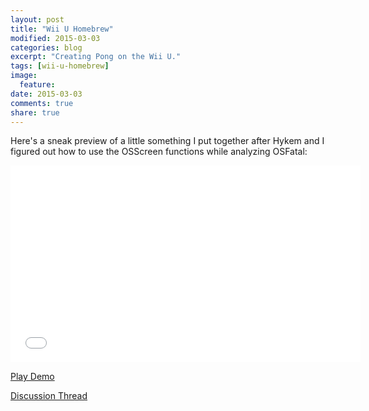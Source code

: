 ```yaml
---
layout: post
title: "Wii U Homebrew"
modified: 2015-03-03
categories: blog
excerpt: "Creating Pong on the Wii U."
tags: [wii-u-homebrew]
image:
  feature:
date: 2015-03-03
comments: true
share: true
---
```

Here's a sneak preview of a little something I put together after Hykem and I figured out how to use the OSScreen functions while analyzing OSFatal:

<iframe width="560" height="315" src="//www.youtube.com/embed/5ca_qIKwPwY" frameborder="0"> </iframe>

<a href="{{ site.baseurl }}/projects/wiiu/pong/index.html">Play Demo</a>

<a href="http://gbatemp.net/threads/video-first-wii-u-homebrew-game-pong.383020/">Discussion Thread</a>
